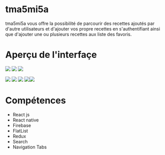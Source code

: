 # tma5mi5a

tma5mi5a vous offre la possibilité de parcourir des recettes ajoutés par d'autre utilisateurs et d'ajouter vos propre recettes en s'authentifiant ainsi que
d'ajouter une ou plusieurs recettes aux liste des favoris.

# Aperçu de l'interfaçe

![](https://i.postimg.cc/SRVfQ7jK/acceuil.png)  ![](https://i.postimg.cc/KYsfB553/detail.png) ![](https://i.postimg.cc/02Wz8H5S/categories.png) 

![](https://i.postimg.cc/02Wz8H5S/categories.png)   ![](https://i.postimg.cc/254jBHY2/categories-detail.png) ![](https://i.postimg.cc/13D1Wfdz/favoris-none.png) ![](https://i.postimg.cc/yNQKR25h/favoris.png)![](https://i.postimg.cc/c44VRFRX/search.png)
# Compétences
<ul>
  <li>React js</li>
  <li>React native</li>
  <li>Firebase</li>
  <li>FlatList</li>
  <li>Redux</li>
  <li>Search</li>
  <li>Navigation Tabs</li>
</ul>
